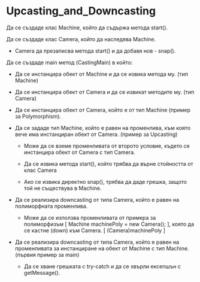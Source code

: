 Upcasting_and_Downcasting
========
Да се създаде клас Machine, който да съдържа метода start().

Да се създаде клас Camera, който да наследява Machine.

- Camera да презаписва метода start() и да добавя нов - snap().

Да се създаде main метод (CastingMain) в който:

- Да се инстанцира обект от Machine и да се извика метода му. (тип Machine)

- Да се инстанцира обект от Camera и да се извикат методите му. (тип Camera)

- Да се инстанцира обект от Camera, който е от тип Machine (пример за Polymorphism).

- Да се зададе тип Machine, който е равен на променлива, към която вече има инстанциран обект от Camera. (пример за Upcasting)

  - Може да се вземе променливата от второто условие, където се инстанцира обект от Camera с тип Camera.
  
  - Да се извика метода start(), който трябва да върне стойността от клас Camera 
  
  - Ако се извика директно snap(), трябва да даде грешка, защото той не съществува в Machine.
  
- Да се реализира downcasting от типа Camera, който е равен на полиморфната променлива.

  - Може да се използва променливата от примера за полиморфизъм [ Machine machinePoly = new Camera(); ], която да се кастне (down) към Camera. [ (Camera)machinePoly ]
  
- Да се реализира downcasting от типа Camera, който е равен на променливата за инстанциране на обект от Machine с тип Machine. (първия пример за main)

  - Да се хване грешката с try-catch и да се хвърли ексепшън с getMessage().